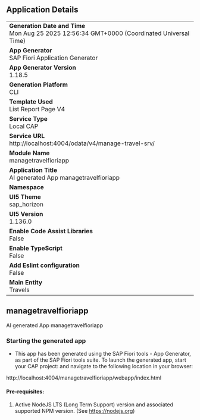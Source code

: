 ## Application Details
|               |
| ------------- |
|**Generation Date and Time**<br>Mon Aug 25 2025 12:56:34 GMT+0000 (Coordinated Universal Time)|
|**App Generator**<br>SAP Fiori Application Generator|
|**App Generator Version**<br>1.18.5|
|**Generation Platform**<br>CLI|
|**Template Used**<br>List Report Page V4|
|**Service Type**<br>Local CAP|
|**Service URL**<br>http://localhost:4004/odata/v4/manage-travel-srv/|
|**Module Name**<br>managetravelfioriapp|
|**Application Title**<br>AI generated App managetravelfioriapp|
|**Namespace**<br>|
|**UI5 Theme**<br>sap_horizon|
|**UI5 Version**<br>1.136.0|
|**Enable Code Assist Libraries**<br>False|
|**Enable TypeScript**<br>False|
|**Add Eslint configuration**<br>False|
|**Main Entity**<br>Travels|

## managetravelfioriapp

AI generated App managetravelfioriapp

### Starting the generated app

-   This app has been generated using the SAP Fiori tools - App Generator, as part of the SAP Fiori tools suite.  To launch the generated app, start your CAP project:  and navigate to the following location in your browser:

http://localhost:4004/managetravelfioriapp/webapp/index.html

#### Pre-requisites:

1. Active NodeJS LTS (Long Term Support) version and associated supported NPM version.  (See https://nodejs.org)


